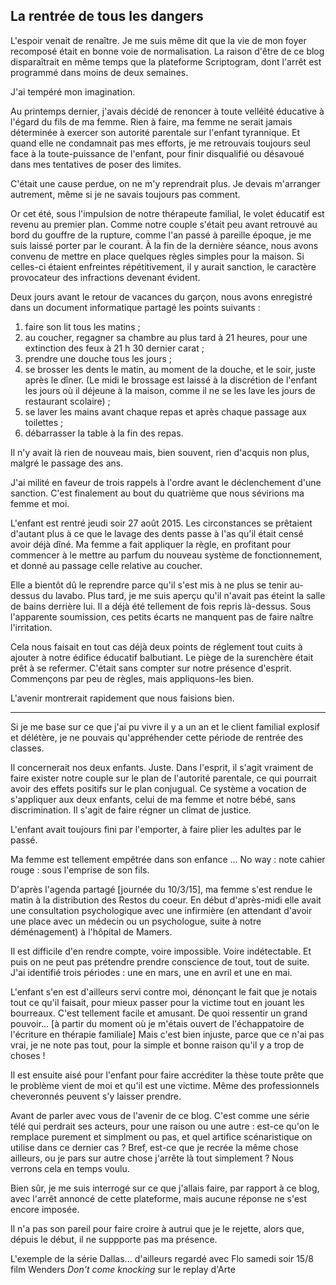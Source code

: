 ## La rentrée de tous les dangers

L'espoir venait de renaître. Je me suis même dit que la vie de mon foyer recomposé était en bonne voie de normalisation. La raison d'être de ce blog disparaîtrait en même temps que la plateforme Scriptogram, dont l'arrêt est programmé dans moins de deux semaines.

J'ai tempéré mon imagination.

Au printemps dernier, j'avais décidé de renoncer à toute velléité éducative à l'égard du fils de ma femme. Rien à faire, ma femme ne serait jamais déterminée à exercer son autorité parentale sur l'enfant tyrannique. Et quand elle ne condamnait pas mes efforts, je me retrouvais toujours seul face à la toute-puissance de l'enfant, pour finir disqualifié ou désavoué dans mes tentatives de poser des limites.

C'était une cause perdue, on ne m'y reprendrait plus. Je devais m'arranger autrement, même si je ne savais toujours pas comment.

Or cet été, sous l'impulsion de notre thérapeute familial, le volet éducatif est revenu au premier plan. Comme notre couple s'était peu avant retrouvé au bord du gouffre de la rupture, comme l'an passé à pareille époque, je me suis laissé porter par le courant. À la fin de la dernière séance, nous avons convenu de mettre en place quelques règles simples pour la maison. Si celles-ci étaient enfreintes répétitivement, il y aurait sanction, le caractère provocateur des infractions devenant évident.

Deux jours avant le retour de vacances du garçon, nous avons enregistré dans un document informatique partagé les points suivants :

1. faire son lit tous les matins ;
2. au coucher, regagner sa chambre au plus tard à 21 heures, pour une extinction des feux à 21 h 30 dernier carat ;
3. prendre une douche tous les jours ;
4. se brosser les dents le matin, au moment de la douche, et le soir, juste après le dîner. (Le midi le brossage est laissé à la discrétion de l'enfant les jours où il déjeune à la maison, comme il ne se les lave les jours de restaurant scolaire) ;
5. se laver les mains avant chaque repas et après chaque passage aux toilettes ;
6. débarrasser la table à la fin des repas.

Il n'y avait là rien de nouveau mais, bien souvent, rien d'acquis non plus, malgré le passage des ans.

J'ai milité en faveur de trois rappels à l'ordre avant le déclenchement d'une sanction. C'est finalement au bout du quatrième que nous sévirions ma femme et moi.

L'enfant est rentré jeudi soir 27 août 2015. Les circonstances se prêtaient d'autant plus à ce que le lavage des dents passe à l'as qu'il était censé avoir déjà dîné. Ma femme a fait appliquer la règle, en profitant pour commencer à le mettre au parfum du nouveau système de fonctionnement, et donné au passage celle relative au coucher.

Elle a bientôt dû le reprendre parce qu'il s'est mis à ne plus se tenir au-dessus du lavabo. Plus tard, je me suis aperçu qu'il n'avait pas éteint la salle de bains derrière lui. Il a déjà été tellement de fois repris là-dessus. Sous l'apparente soumission, ces petits écarts ne manquent pas de faire naître l'irritation.

Cela nous faisait en tout cas déjà deux points de réglement tout cuits à ajouter à notre  édifice éducatif balbutiant. Le piège de la surenchère était prêt à se refermer. C'était sans compter sur notre présence d'esprit. Commençons par peu de règles, mais appliquons-les bien.

L'avenir montrerait rapidement que nous faisions bien.

***

Si je me base sur ce que j'ai pu vivre il y a un an et le client familial explosif et délétère, je ne pouvais qu'appréhender cette période de rentrée des classes.

Il concernerait nos deux enfants. Juste. Dans l'esprit, il s'agit vraiment de faire exister notre couple sur le plan de l'autorité parentale, ce qui pourrait avoir des effets positifs sur le plan conjugual. Ce système a vocation de s'appliquer aux deux enfants, celui de ma femme et notre bébé, sans discrimination. Il s'agit de faire régner un climat de justice.

L'enfant avait toujours fini par l'emporter, à faire plier les adultes par le passé.

Ma femme est tellement empêtrée dans son enfance ... No way : note cahier rouge : sous l'emprise de son fils.

D'après l'agenda partagé [journée du 10/3/15], ma femme s'est rendue le matin à la distribution des Restos du coeur. En début d'après-midi elle avait une consultation psychologique avec une infirmière (en attendant d'avoir une place avec un médecin ou un psychologue, suite à notre déménagement) à l'hôpital de Mamers.

Il est difficile d'en rendre compte, voire impossible. Voire indétectable. Et puis on ne peut pas prétendre prendre conscience de tout, tout de suite. J'ai identifié trois périodes : une en mars, une en avril et une en mai.

L'enfant s'en est d'ailleurs servi contre moi, dénonçant le fait que je notais tout ce qu'il faisait, pour mieux passer pour la victime tout en jouant les bourreaux. C'est tellement facile et amusant. De quoi ressentir un grand pouvoir... [à partir du moment où je m'étais ouvert de l'échappatoire de l'écriture en thérapie familiale] Mais c'est bien injuste, parce que ce n'ai pas vrai, je ne note pas tout, pour la simple et bonne raison qu'il y a trop de choses ! 

Il est ensuite aisé pour l'enfant pour faire accréditer la thèse toute prête que le problème vient de moi et qu'il est une victime. Même des professionnels cheveronnés peuvent s'y laisser prendre.

Avant de parler avec vous de l'avenir de ce blog. C'est comme une série télé qui perdrait ses acteurs, pour une raison ou une autre : est-ce qu'on le remplace purement et simplment ou pas, et quel artifice scénaristique on utilise dans ce dernier cas ? Bref, est-ce que je recrée la même chose ailleurs, ou je pars sur autre chose j'arrête là tout simplement ? Nous verrons cela en temps voulu.

Bien sûr, je me suis interrogé sur ce que j'allais faire, par rapport à ce blog, avec l'arrêt annoncé de cette plateforme, mais aucune réponse ne s'est encore imposée.

Il n'a pas son pareil pour faire croire à autrui que je le rejette, alors que, dépuis le début, il ne suppporte pas ma présence.

L'exemple de la série Dallas...
d'ailleurs regardé avec Flo samedi soir 15/8 film Wenders *Don't come knocking* sur le replay d'Arte
